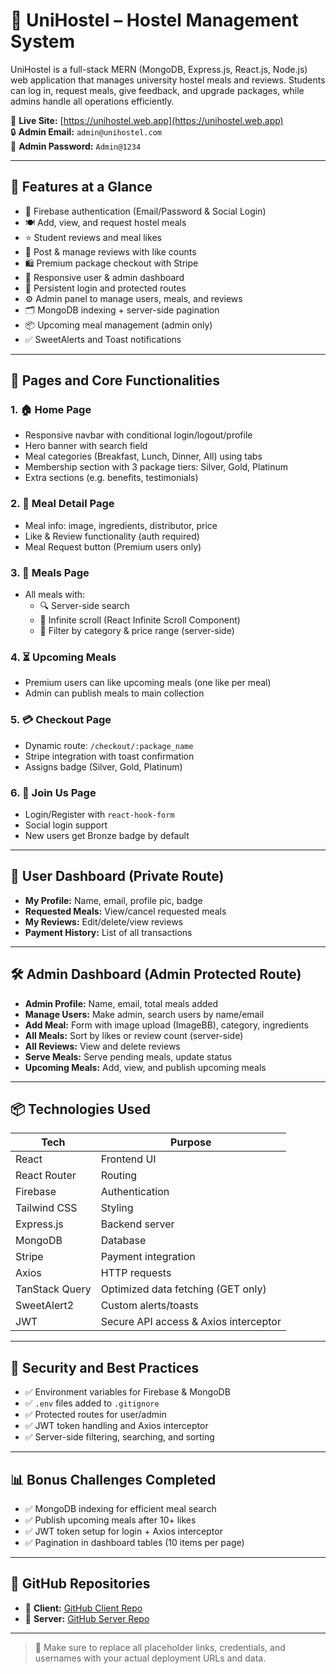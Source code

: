 # 🏨 UniHostel – Hostel Management System

UniHostel is a full-stack MERN (MongoDB, Express.js, React.js, Node.js) web application that manages university hostel meals and reviews. Students can log in, request meals, give feedback, and upgrade packages, while admins handle all operations efficiently.

🔗 **Live Site:** [https://unihostel.web.app](https://unihostel.web.app)  
🔒 **Admin Email:** `admin@unihostel.com`  
🔑 **Admin Password:** `Admin@1234`

---

## 🚀 Features at a Glance

- 🔐 Firebase authentication (Email/Password & Social Login)
- 🍽️ Add, view, and request hostel meals
- ⭐ Student reviews and meal likes
- 💬 Post & manage reviews with like counts
- 🛍️ Premium package checkout with Stripe
- 👤 Responsive user & admin dashboard
- 🔄 Persistent login and protected routes
- ⚙️ Admin panel to manage users, meals, and reviews
- 🗂️ MongoDB indexing + server-side pagination
- 📦 Upcoming meal management (admin only)
- ✅ SweetAlerts and Toast notifications

---

## 📄 Pages and Core Functionalities

### 1. 🏠 Home Page
- Responsive navbar with conditional login/logout/profile
- Hero banner with search field
- Meal categories (Breakfast, Lunch, Dinner, All) using tabs
- Membership section with 3 package tiers: Silver, Gold, Platinum
- Extra sections (e.g. benefits, testimonials)

### 2. 🍲 Meal Detail Page
- Meal info: image, ingredients, distributor, price
- Like & Review functionality (auth required)
- Meal Request button (Premium users only)

### 3. 🍛 Meals Page
- All meals with:
  - 🔍 Server-side search
  - 🔄 Infinite scroll (React Infinite Scroll Component)
  - 🎯 Filter by category & price range (server-side)

### 4. ⏳ Upcoming Meals
- Premium users can like upcoming meals (one like per meal)
- Admin can publish meals to main collection

### 5. 💳 Checkout Page
- Dynamic route: `/checkout/:package_name`
- Stripe integration with toast confirmation
- Assigns badge (Silver, Gold, Platinum)

### 6. 👥 Join Us Page
- Login/Register with `react-hook-form`
- Social login support
- New users get Bronze badge by default

---

## 👤 User Dashboard (Private Route)

- **My Profile:** Name, email, profile pic, badge
- **Requested Meals:** View/cancel requested meals
- **My Reviews:** Edit/delete/view reviews
- **Payment History:** List of all transactions

---

## 🛠️ Admin Dashboard (Admin Protected Route)

- **Admin Profile:** Name, email, total meals added
- **Manage Users:** Make admin, search users by name/email
- **Add Meal:** Form with image upload (ImageBB), category, ingredients
- **All Meals:** Sort by likes or review count (server-side)
- **All Reviews:** View and delete reviews
- **Serve Meals:** Serve pending meals, update status
- **Upcoming Meals:** Add, view, and publish upcoming meals

---

## 📦 Technologies Used

| Tech          | Purpose                             |
|---------------|-------------------------------------|
| React         | Frontend UI                         |
| React Router  | Routing                             |
| Firebase      | Authentication                     |
| Tailwind CSS  | Styling                             |
| Express.js    | Backend server                      |
| MongoDB       | Database                            |
| Stripe        | Payment integration                 |
| Axios         | HTTP requests                       |
| TanStack Query| Optimized data fetching (GET only)  |
| SweetAlert2   | Custom alerts/toasts                |
| JWT           | Secure API access & Axios interceptor|

---

## 🔐 Security and Best Practices

- ✅ Environment variables for Firebase & MongoDB
- ✅ `.env` files added to `.gitignore`
- ✅ Protected routes for user/admin
- ✅ JWT token handling and Axios interceptor
- ✅ Server-side filtering, searching, and sorting

---

## 📊 Bonus Challenges Completed

- ✅ MongoDB indexing for efficient meal search
- ✅ Publish upcoming meals after 10+ likes
- ✅ JWT token setup for login + Axios interceptor
- ✅ Pagination in dashboard tables (10 items per page)

---

## 📁 GitHub Repositories

- 🔗 **Client:** [GitHub Client Repo](https://github.com/your-username/unihostel-client)
- 🔗 **Server:** [GitHub Server Repo](https://github.com/your-username/unihostel-server)

---

> 🔄 Make sure to replace all placeholder links, credentials, and usernames with your actual deployment URLs and data.
